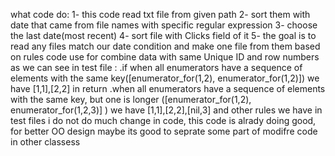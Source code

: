 what code do:
1- this code read txt file from given path
2- sort them with date that came from file names with specific regular expression
3- choose the last date(most recent)
4- sort file with Clicks field of it
5- the goal is to read any files match our date condition and make one file from them based on rules code use for combine
data with same Unique ID and row numbers
as we can see in test file :
  .if when all enumerators have a sequence of elements with the same key([enumerator_for(1,2), enumerator_for(1,2)]) we have  [1,1],[2,2] in return
  .when all enumerators have a sequence of elements with the same key, but one is longer ([enumerator_for(1,2), enumerator_for(1,2,3)] ) we have [1,1],[2,2],[nil,3]
   and other rules we have in test files
i do not do much change in code, this code is alrady doing good, 
for better OO design maybe its good to seprate some part of modifre code in other classess
